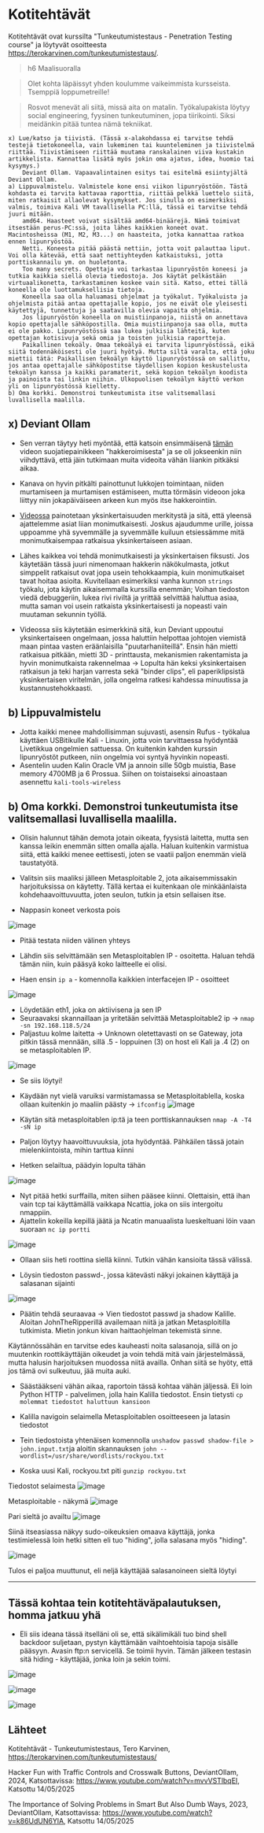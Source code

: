 # Kotitehtävät

Kotitehtävät ovat kurssilta "Tunkeutumistestaus - Penetration Testing course" ja löytyvät osoitteesta https://terokarvinen.com/tunkeutumistestaus/.

> h6 Maalisuoralla

> Olet kohta läpäissyt yhden koulumme vaikeimmista kursseista. Tsemppiä loppumetreille!

> Rosvot menevät ali siitä, missä aita on matalin. Työkalupakista löytyy social engineering, fyysinen tunkeutuminen, jopa tiirikointi. Siksi meidänkin pitää tuntea nämä tekniikat.

    x) Lue/katso ja tiivistä. (Tässä x-alakohdassa ei tarvitse tehdä testejä tietokoneella, vain lukeminen tai kuunteleminen ja tiivistelmä riittää. Tiivistämiseen riittää muutama ranskalainen viiva kustakin artikkelista. Kannattaa lisätä myös jokin oma ajatus, idea, huomio tai kysymys.)
        Deviant Ollam. Vapaavalintainen esitys tai esitelmä esiintyjältä Deviant Ollam.
    a) Lippuvalmistelu. Valmistele kone ensi viikon lipunryöstöön. Tästä kohdasta ei tarvita kattavaa raporttia, riittää pelkkä luettelo siitä, miten ratkaisit allaolevat kysymykset. Jos sinulla on esimerkiksi valmis, toimiva Kali VM tavallisella PC:llä, tässä ei tarvitse tehdä juuri mitään.
        amd64. Haasteet voivat sisältää amd64-binäärejä. Nämä toimivat itsestään perus-PC:ssä, joita lähes kaikkien koneet ovat. Macintosheissa (M1, M2, M3...) on haasteita, jotka kannattaa ratkoa ennen lipunryöstöä.
        Netti. Koneesta pitää päästä nettiin, jotta voit palauttaa liput. Voi olla kätevää, että saat nettiyhteyden katkaistuksi, jotta porttiskannailu ym. on huoletonta.
        Too many secrets. Opettaja voi tarkastaa lipunryöstön koneesi ja tutkia kaikkia siellä olevia tiedostoja. Jos käytät pelkästään virtuaalikonetta, tarkastaminen koskee vain sitä. Katso, ettei tällä koneella ole luottamuksellisia tietoja.
        Koneella saa olla haluamasi ohjelmat ja työkalut. Työkaluista ja ohjelmista pitää antaa opettajalle kopio, jos ne eivät ole yleisesti käytettyjä, tunnettuja ja saatavilla olevia vapaita ohjelmia.
        Jos lipunryöstön koneella on muistiinpanoja, niistä on annettava kopio opettajalle sähköpostilla. Omia muistiinpanoja saa olla, mutta ei ole pakko. Lipunryöstössä saa lukea julkisia lähteitä, kuten opettajan kotisivuja sekä omia ja toisten julkisia raportteja.
        Paikallinen tekoäly. Omaa tekoälyä ei tarvita lipunryöstössä, eikä siitä todennäköisesti ole juuri hyötyä. Mutta siltä varalta, että joku miettii tätä: Paikallisen tekoälyn käyttö lipunryöstössä on sallittu, jos antaa opettajalle sähköpostitse täydellisen kopion keskustelusta tekoälyn kanssa ja kaikki paramaterit, sekä kopion tekoälyn koodista ja painoista tai linkin niihin. Ulkopuolisen tekoälyn käyttö verkon yli on lipunryöstössä kielletty.
    b) Oma korkki. Demonstroi tunkeutumista itse valitsemallasi luvallisella maalilla.


## x) Deviant Ollam

- Sen verran täytyy heti myöntää, että katsoin ensimmäisenä [tämän](https://www.youtube.com/watch?v=mvvVSTlbqEI) videon suojatiepainikkeen "hakkeroimisesta" ja se oli jokseenkin niin viihdyttävä, että jäin tutkimaan muita videoita vähän liiankin pitkäksi aikaa.

- Kanava on hyvin pitkälti painottunut lukkojen toimintaan, niiden murtamiseen ja murtamisen estämiseen, mutta törmäsin videoon joka liittyy niin jokapäiväiseen arkeen kun myös itse hakkerointiin.

- [Videossa](https://www.youtube.com/watch?v=k86UdUN6YlA) painotetaan yksinkertaisuuden merkitystä ja sitä, että yleensä ajattelemme asiat liian monimutkaisesti. Joskus ajaudumme urille, joissa uppoamme yhä syvemmälle ja syvemmälle kuiluun etsiessämme mitä monimutkaisempaa ratkaisua yksinkertaiseen asiaan. 

- Lähes kaikkea voi tehdä monimutkaisesti ja yksinkertaisen fiksusti. Jos käytetään tässä juuri nimenomaan hakkerin näkökulmasta, jotkut simppelit ratkaisut ovat jopa usein tehokkaampia, kuin monimutkaiset tavat hoitaa asioita. Kuvitellaan esimerkiksi vanha kunnon ```strings``` työkalu, jota käytin aikaisemmalla kurssilla enemmän; Voihan tiedoston viedä debuggeriin, lukea rivi riviltä ja yrittää selvittää haluttua asiaa, mutta saman voi usein ratkaista yksinkertaisesti ja nopeasti vain muutaman sekunnin työllä.

- Videossa siis käytetään esimerkkinä sitä, kun Deviant uppoutui yksinkertaiseen ongelmaan, jossa haluttiin helpottaa johtojen viemistä maan pintaa vasten eräänlaisilla "puutarhaniiteillä". Ensin hän mietti ratkaisua pitkään, mietti 3D - printtausta, mekanismien rakentamista ja hyvin monimutkaista rakennelmaa -> Lopulta hän keksi yksinkertaisen ratkaisun ja teki harjan varresta sekä "binder clips", eli paperiklipsistä yksinkertaisen viritelmän, jolla ongelma ratkesi kahdessa minuutissa ja kustannustehokkaasti.

## b) Lippuvalmistelu

- Jotta kaikki menee mahdollisimman sujuvasti, asensin Rufus - työkalua käyttäen USBitikulle Kali - Linuxin, jotta voin tarvittaessa hyödyntää Livetikkua ongelmien sattuessa. On kuitenkin kahden kurssin lipunryöstöt putkeen, niin ongelmia voi syntyä hyvinkin nopeasti.
- Asentelin uuden Kalin Oracle VM ja annoin sille 50gb muistia, Base memory 4700MB ja 6 Prossua. Siihen on toistaiseksi ainoastaan asennettu ```kali-tools-wireless``` 


## b) Oma korkki. Demonstroi tunkeutumista itse valitsemallasi luvallisella maalilla.
- Olisin halunnut tähän demota jotain oikeata, fyysistä laitetta, mutta sen kanssa leikin enemmän sitten omalla ajalla. Haluan kuitenkin varmistua siitä, että kaikki menee eettisesti, joten se vaatii paljon enemmän vielä taustatyötä.

- Valitsin siis maaliksi jälleen Metasploitable 2, jota aikaisemmissakin harjoituksissa on käytetty. Tällä kertaa ei kuitenkaan ole minkäänlaista kohdehaavoittuvuutta, joten seulon, tutkin ja etsin sellaisen itse.

- Nappasin koneet verkosta pois

![image](https://github.com/user-attachments/assets/4439a857-2e26-40b8-8577-1a67206b7795)

- Pitää testata niiden välinen yhteys

- Lähdin siis selvittämään sen Metasploitablen IP - osoitetta. Haluan tehdä tämän niin, kuin pääsyä koko laitteelle ei olisi.
- Haen ensin ```ip a``` - komennolla kaikkien interfacejen IP - osoitteet

![image](https://github.com/user-attachments/assets/277b3c7d-abdb-4979-81be-bda8ca36c086)

- Löydetään eth1, joka on aktiivisena ja sen IP
- Seuraavaksi skannaillaan ja yritetään selvittää Metasploitable2 ip -> ```nmap -sn 192.168.118.5/24```
- Paljastuu kolme laitetta -> Unknown oletettavasti on se Gateway, jota pitkin tässä mennään, sillä .5 - loppuinen (3) on host eli Kali ja .4 (2) on se metasploitablen IP.

![image](https://github.com/user-attachments/assets/6ed149e5-104f-40a2-8528-0a59062802a0)

- Se siis löytyi!

- Käydään nyt vielä varuiksi varmistamassa se Metasploitablella, koska ollaan kuitenkin jo maaliin päästy -> ```ifconfig``` ![image](https://github.com/user-attachments/assets/5cc52202-03c7-4beb-b077-e46562aab179)

- Käytän sitä metasploitablen ip:tä ja teen porttiskannauksen ```nmap -A -T4 -sN ip```
- Paljon löytyy haavoittuvuuksia, jota hyödyntää. Pähkäilen tässä jotain mielenkiintoista, mihin tarttua kiinni
- Hetken selailtua, päädyin lopulta tähän

![image](https://github.com/user-attachments/assets/c771ea9d-463d-400d-86f2-b328a3f0ba57)

- Nyt pitää hetki surffailla, miten siihen pääsee kiinni. Olettaisin, että ihan vain tcp tai käyttämällä vaikkapa Ncattia, joka on siis intergoitu nmappiin. 
- Ajattelin kokeilla kepillä jäätä ja Ncatin manuaalista lueskeltuani löin vaan suoraan ```nc ip portti```

![image](https://github.com/user-attachments/assets/91663d98-712f-41c7-b1ff-a8a10d42dea3)

- Ollaan siis heti roottina siellä kiinni. Tutkin vähän kansioita tässä välissä.

- Löysin tiedoston passwd-, jossa kätevästi näkyi jokainen käyttäjä ja salasanan sijainti

![image](https://github.com/user-attachments/assets/e901ce56-41e1-4c88-aa8e-fe4358d78034)

- Päätin tehdä seuraavaa -> Vien tiedostot passwd ja shadow Kalille. Aloitan JohnTheRipperillä availemaan niitä ja jatkan Metasploitilla tutkimista. Mietin jonkun kivan haittaohjelman tekemistä sinne.

Käytännössähän en tarvitse edes kauheasti noita salasanoja, sillä on jo muutenkin roottikäyttäjän oikeudet ja voin tehdä mitä vain järjestelmässä, mutta halusin harjoituksen muodossa niitä availla. Onhan siitä se hyöty, että jos tämä ovi sulkeutuu, jää muita auki. 

- Säästääkseni vähän aikaa, raportoin tässä kohtaa vähän jäljessä. Eli loin Python HTTP - palvelimen, jolla hain Kalilla tiedostot. Ensin tietysti ```cp molemmat tiedostot haluttuun kansioon```

- Kalilla navigoin selaimella Metasploitablen osoitteeseen ja latasin tiedostot

- Tein tiedostoista yhtenäisen komennolla ```unshadow passwd shadow-file > john.input.txt```ja aloitin skannauksen ```john --wordlist=/usr/share/wordlists/rockyou.txt```

- Koska uusi Kali, rockyou.txt piti ```gunzip rockyou.txt```


Tiedostot selaimesta
![image](https://github.com/user-attachments/assets/84b6da26-de4d-4e4b-abf2-121a361bc829)


Metasploitable - näkymä
![image](https://github.com/user-attachments/assets/e9cc6309-ac98-4e26-ad73-133c26229ff8)


Pari sieltä jo availtu
![image](https://github.com/user-attachments/assets/23abbc2e-0fe2-4042-97b6-f717ae452cce)

Siinä itseasiassa näkyy sudo-oikeuksien omaava käyttäjä, jonka testimielessä loin hetki sitten eli tuo "hiding", jolla salasana myös "hiding".

![image](https://github.com/user-attachments/assets/c658f9fe-5ed6-4c34-a769-9a274472cdbc)


Tulos ei paljoa muuttunut, eli neljä käyttäjää salasanoineen sieltä löytyi

----------------------------------------------------------------------------------------------------------------
Tässä kohtaa tein kotitehtäväpalautuksen, homma jatkuu yhä
----------------------------------------------------------------------------------------------------------------

- Eli siis ideana tässä itselläni oli se, että sikälimikäli tuo bind shell backdoor suljetaan, pystyn käyttämään vaihtoehtoisia tapoja sisälle pääsyyn. Avasin ftp:n servicellä. Se toimii hyvin. Tämän jälkeen testasin sitä hiding - käyttäjää, jonka loin ja sekin toimi.

![image](https://github.com/user-attachments/assets/e60898bb-bca6-415c-86fc-6505b312f27a)

![image](https://github.com/user-attachments/assets/e4869c89-92b5-44c9-b062-e632bc3bb952)

![image](https://github.com/user-attachments/assets/d0f634aa-5b2d-4840-8805-accb1fdc3918)



## Lähteet

Kotitehtävät - Tunkeutumistestaus, Tero Karvinen, https://terokarvinen.com/tunkeutumistestaus/

Hacker Fun with Traffic Controls and Crosswalk Buttons, DeviantOllam, 2024, Katsottavissa: https://www.youtube.com/watch?v=mvvVSTlbqEI, Katsottu 14/05/2025

The Importance of Solving Problems in Smart But Also Dumb Ways, 2023, DeviantOllam, Katsottavissa: https://www.youtube.com/watch?v=k86UdUN6YlA, Katsottu 14/05/2025


